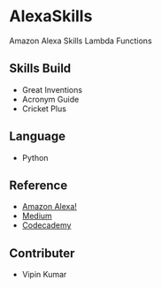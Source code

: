 
# AlexaSkills
Amazon Alexa Skills Lambda Functions

## Skills Build
- Great Inventions
- Acronym Guide
- Cricket Plus 

## Language
- Python

## Reference
- [Amazon Alexa!](alexa.amazon.com)
- [Medium](www.medium.com)
- [Codecademy](www.codecademy.com)

## Contributer
- Vipin Kumar 


